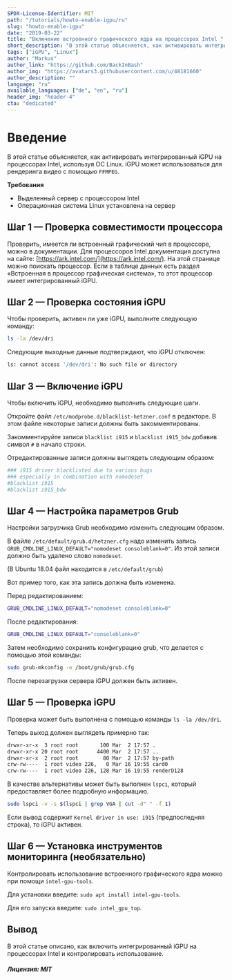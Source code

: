```yaml
---
SPDX-License-Identifier: MIT
path: "/tutorials/howto-enable-igpu/ru"
slug: "howto-enable-igpu"
date: "2019-03-22"
title: "Включение встроенного графического ядра на процессорах Intel "
short_description: "В этой статье объясняется, как активировать интегрированный iGPU на процессорах Intel."
tags: ["iGPU", "Linux"]
author: "Markus"
author_link: "https://github.com/BackInBash"
author_img: "https://avatars3.githubusercontent.com/u/48181660"
author_description: ""
language: "ru"
available_languages: ["de", "en", "ru"]
header_img: "header-4"
cta: "dedicated"
---
```


# Введение

В этой статье объясняется, как активировать интегрированный iGPU на процессорах Intel, используя ОС Linux.
iGPU может использоваться для рендеринга видео с помощью `FFMPEG`.

**Требования**

+ Выделенный сервер с процессором Intel
+ Операционная система Linux установлена на сервер

## Шаг 1 — Проверка совместимости процессора

Проверить, имеется ли встроенный графический чип в процессоре, можно в документации. Для процессоров Intel документация доступна на сайте: [https://ark.intel.com/](https://ark.intel.com/). На этой странице можно поискать процессор. Если в таблице данных есть раздел «Встроенная в процессор графическая система», то этот процессор имеет интегрированный iGPU.

## Шаг 2 — Проверка состояния iGPU

Чтобы проверить, активен ли уже iGPU, выполните следующую команду:

```bash
ls -la /dev/dri
```

Следующие выходные данные подтверждают, что iGPU отключен:

```bash
ls: cannot access '/dev/dri': No such file or directory
```

## Шаг 3 — Включение iGPU

Чтобы включить iGPU, необходимо выполнить следующие шаги.

Откройте файл `/etc/modprobe.d/blacklist-hetzner.conf` в редакторе. В этом файле некоторые записи должны быть закомментированы.

Закомментируйте записи `blacklist i915` и `blacklist i915_bdw` добавив символ `#` в начало строки.

Отредактированные записи должны выглядеть следующим образом:

```bash
### i915 driver blacklisted due to various bugs
### especially in combination with nomodeset
#blacklist i915
#blacklist i915_bdw
```

## Шаг 4 — Настройка параметров Grub

Настройки загрузчика Grub необходимо изменить следующим образом.

В файле `/etc/default/grub.d/hetzner.cfg` надо изменить запись `GRUB_CMDLINE_LINUX_DEFAULT="nomodeset consoleblank=0"`.
Из этой записи должно быть удалено слово `nomodeset`.

(В Ubuntu 18.04 файл находится в `/etc/default/grub`)

Вот пример того, как эта запись должна быть изменена.

Перед редактированием:

```bash
GRUB_CMDLINE_LINUX_DEFAULT="nomodeset consoleblank=0"
```

После редактирования:

```bash
GRUB_CMDLINE_LINUX_DEFAULT="consoleblank=0"
```

Затем необходимо сохранить конфигурацию grub, что делается с помощью этой команды:

```bash
sudo grub-mkconfig -o /boot/grub/grub.cfg
```

После перезагрузки сервера iGPU должен быть активен.

## Шаг 5 — Проверка iGPU

Проверка может быть выполнена с помощью команды `ls -la /dev/dri`.

Теперь выход должен выглядеть примерно так:

```bash
drwxr-xr-x  3 root root       100 Mar  2 17:57 .
drwxr-xr-x 20 root root      4400 Mar  2 17:57 ..
drwxr-xr-x  2 root root        80 Mar  2 17:57 by-path
crw-rw----  1 root video 226,   0 Mar 16 19:55 card0
crw-rw----  1 root video 226, 128 Mar 16 19:55 renderD128
```

В качестве альтернативы может быть выполнен `lspci`, который предоставляет более подробную информацию.

```bash
sudo lspci -v -s $(lspci | grep VGA | cut -d" " -f 1)
```

Если вывод содержит `Kernel driver in use: i915`  (предпоследняя строка), то iGPU активен.

## Шаг 6 — Установка инструментов мониторинга (необязательно)

Контролировать использование встроенного графического ядра можно при помощи `intel-gpu-tools`.

Для установки введите: `sudo apt install intel-gpu-tools`.

Для его запуска введите: `sudo intel_gpu_top`.

## Вывод

В этой статье описано, как включить интегрированный iGPU на процессорах Intel и контролировать использование.

##### Лицензия: MIT

<!---

Contributors's Certificate of Origin

By making a contribution to this project, I certify that:

(a) The contribution was created in whole or in part by me and I have
    the right to submit it under the license indicated in the file; or

(b) The contribution is based upon previous work that, to the best of my
    knowledge, is covered under an appropriate license and I have the
    right under that license to submit that work with modifications,
    whether created in whole or in part by me, under the same license
    (unless I am permitted to submit under a different license), as
    indicated in the file; or

(c) The contribution was provided directly to me by some other person
    who certified (a), (b) or (c) and I have not modified it.

(d) I understand and agree that this project and the contribution are
    public and that a record of the contribution (including all personal
    information I submit with it, including my sign-off) is maintained
    indefinitely and may be redistributed consistent with this project
    or the license(s) involved.

Signed-off-by: Markus markus@omg-network.de

-->
